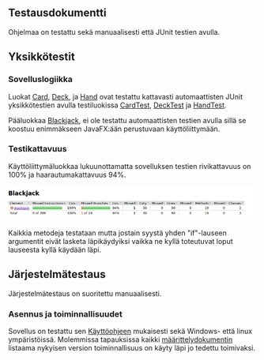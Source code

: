 ## Testausdokumentti

Ohjelmaa on testattu sekä manuaalisesti että JUnit testien avulla.

## Yksikkötestit

### Sovelluslogiikka

Luokat [Card](https://github.com/MatsHednas/otm-harjoitustyo/blob/master/Blackjack/src/main/java/blackjack/Card.java), [Deck](https://github.com/MatsHednas/otm-harjoitustyo/blob/master/Blackjack/src/main/java/blackjack/Deck.java), ja [Hand](https://github.com/MatsHednas/otm-harjoitustyo/blob/master/Blackjack/src/main/java/blackjack/Hand.java) ovat testattu kattavasti automaattisten JUnit yksikkötestien avulla testiluokissa [CardTest](https://github.com/MatsHednas/otm-harjoitustyo/blob/master/Blackjack/src/test/java/blackjacktests/CardTest.java), [DeckTest](https://github.com/MatsHednas/otm-harjoitustyo/blob/master/Blackjack/src/test/java/blackjacktests/DeckTest.java) ja [HandTest](https://github.com/MatsHednas/otm-harjoitustyo/blob/master/Blackjack/src/test/java/blackjacktests/HandTest.java).

Pääluokkaa [Blackjack](https://github.com/MatsHednas/otm-harjoitustyo/blob/master/Blackjack/src/main/java/blackjack/Blackjack.java), ei ole testattu automaattisten testien avulla sillä se koostuu enimmäkseen JavaFX:ään perustuvaan käyttöliittymään.

### Testikattavuus

Käyttöliittymäluokkaa lukuunottamatta sovelluksen testien rivikattavuus on 100% ja haarautumakattavuus 94%.

<img src="https://github.com/MatsHednas/otm-harjoitustyo/blob/master/dokumentaatio/kuvat/testikattavuus.png" width="800">

Kaikkia metodeja testataan mutta jostain syystä yhden "if"-lauseen argumentit eivät lasketa läpikäydyiksi vaikka ne kyllä toteutuvat loput lauseesta kyllä käydään läpi.

## Järjestelmätestaus

Järjestelmätestaus on suoritettu manuaalisesti.

### Asennus ja toiminnallisuudet

Sovellus on testattu sen [Käyttöohjeen](https://github.com/MatsHednas/otm-harjoitustyo/blob/master/dokumentaatio/kayttoohje.md) mukaisesti sekä Windows- että linux ympäristöissä. Molemmissa tapauksissa kaikki [määrittelydokumentin](https://github.com/MatsHednas/otm-harjoitustyo/blob/master/dokumentaatio/vaatimusmaarittely.md) listaama nykyisen version toiminnallisuus on käyty läpi jo tedettu toimivaksi.


